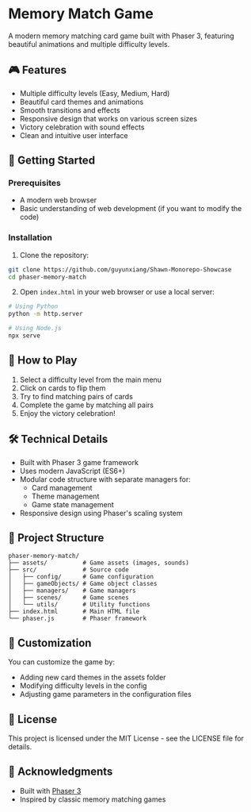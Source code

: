 # Memory Match Game

A modern memory matching card game built with Phaser 3, featuring beautiful animations and multiple difficulty levels.

## 🎮 Features

- Multiple difficulty levels (Easy, Medium, Hard)
- Beautiful card themes and animations
- Smooth transitions and effects
- Responsive design that works on various screen sizes
- Victory celebration with sound effects
- Clean and intuitive user interface

## 🚀 Getting Started

### Prerequisites

- A modern web browser
- Basic understanding of web development (if you want to modify the code)

### Installation

1. Clone the repository:
```bash
git clone https://github.com/guyunxiang/Shawn-Monorepo-Showcase
cd phaser-memory-match
```

2. Open `index.html` in your web browser or use a local server:
```bash
# Using Python
python -m http.server

# Using Node.js
npx serve
```

## 🎯 How to Play

1. Select a difficulty level from the main menu
2. Click on cards to flip them
3. Try to find matching pairs of cards
4. Complete the game by matching all pairs
5. Enjoy the victory celebration!

## 🛠️ Technical Details

- Built with Phaser 3 game framework
- Uses modern JavaScript (ES6+)
- Modular code structure with separate managers for:
  - Card management
  - Theme management
  - Game state management
- Responsive design using Phaser's scaling system

## 📁 Project Structure

```
phaser-memory-match/
├── assets/          # Game assets (images, sounds)
├── src/             # Source code
│   ├── config/      # Game configuration
│   ├── gameObjects/ # Game object classes
│   ├── managers/    # Game managers
│   ├── scenes/      # Game scenes
│   └── utils/       # Utility functions
├── index.html       # Main HTML file
└── phaser.js        # Phaser framework
```

## 🎨 Customization

You can customize the game by:
- Adding new card themes in the assets folder
- Modifying difficulty levels in the config
- Adjusting game parameters in the configuration files

## 📝 License

This project is licensed under the MIT License - see the LICENSE file for details.

## 🙏 Acknowledgments

- Built with [Phaser 3](https://phaser.io/phaser3)
- Inspired by classic memory matching games
